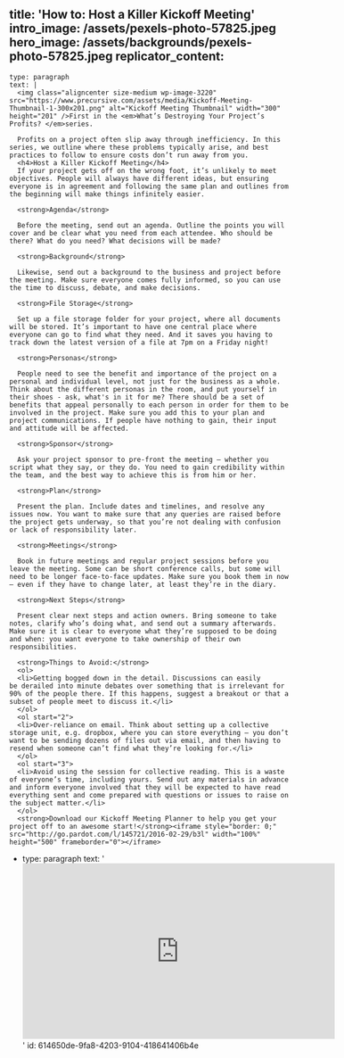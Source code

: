 title: 'How to: Host a Killer Kickoff Meeting'
intro_image: /assets/pexels-photo-57825.jpeg
hero_image: /assets/backgrounds/pexels-photo-57825.jpeg
replicator_content:
  - 
    type: paragraph
    text: |
      <img class="aligncenter size-medium wp-image-3220" src="https://www.precursive.com/assets/media/Kickoff-Meeting-Thumbnail-1-300x201.png" alt="Kickoff Meeting Thumbnail" width="300" height="201" />First in the <em>What’s Destroying Your Project’s Profits? </em>series.
      
      Profits on a project often slip away through inefficiency. In this series, we outline where these problems typically arise, and best practices to follow to ensure costs don’t run away from you.
      <h4>Host a Killer Kickoff Meeting</h4>
      If your project gets off on the wrong foot, it’s unlikely to meet objectives. People will always have different ideas, but ensuring everyone is in agreement and following the same plan and outlines from the beginning will make things infinitely easier.
      
      <strong>Agenda</strong>
      
      Before the meeting, send out an agenda. Outline the points you will cover and be clear what you need from each attendee. Who should be there? What do you need? What decisions will be made?
      
      <strong>Background</strong>
      
      Likewise, send out a background to the business and project before the meeting. Make sure everyone comes fully informed, so you can use the time to discuss, debate, and make decisions.
      
      <strong>File Storage</strong>
      
      Set up a file storage folder for your project, where all documents will be stored. It’s important to have one central place where everyone can go to find what they need. And it saves you having to track down the latest version of a file at 7pm on a Friday night!
      
      <strong>Personas</strong>
      
      People need to see the benefit and importance of the project on a personal and individual level, not just for the business as a whole. Think about the different personas in the room, and put yourself in their shoes - ask, what's in it for me? There should be a set of benefits that appeal personally to each person in order for them to be involved in the project. Make sure you add this to your plan and project communications. If people have nothing to gain, their input and attitude will be affected.
      
      <strong>Sponsor</strong>
      
      Ask your project sponsor to pre-front the meeting – whether you script what they say, or they do. You need to gain credibility within the team, and the best way to achieve this is from him or her.
      
      <strong>Plan</strong>
      
      Present the plan. Include dates and timelines, and resolve any issues now. You want to make sure that any queries are raised before the project gets underway, so that you’re not dealing with confusion or lack of responsibility later.
      
      <strong>Meetings</strong>
      
      Book in future meetings and regular project sessions before you leave the meeting. Some can be short conference calls, but some will need to be longer face-to-face updates. Make sure you book them in now – even if they have to change later, at least they’re in the diary.
      
      <strong>Next Steps</strong>
      
      Present clear next steps and action owners. Bring someone to take notes, clarify who’s doing what, and send out a summary afterwards. Make sure it is clear to everyone what they’re supposed to be doing and when: you want everyone to take ownership of their own responsibilities.
      
      <strong>Things to Avoid:</strong>
      <ol>
      <li>Getting bogged down in the detail. Discussions can easily be derailed into minute debates over something that is irrelevant for 90% of the people there. If this happens, suggest a breakout or that a subset of people meet to discuss it.</li>
      </ol>
      <ol start="2">
      <li>Over-reliance on email. Think about setting up a collective storage unit, e.g. dropbox, where you can store everything – you don’t want to be sending dozens of files out via email, and then having to resend when someone can’t find what they’re looking for.</li>
      </ol>
      <ol start="3">
      <li>Avoid using the session for collective reading. This is a waste of everyone’s time, including yours. Send out any materials in advance and inform everyone involved that they will be expected to have read everything sent and come prepared with questions or issues to raise on the subject matter.</li>
      </ol>
      <strong>Download our Kickoff Meeting Planner to help you get your project off to an awesome start!</strong><iframe style="border: 0;" src="http://go.pardot.com/l/145721/2016-02-29/b3l" width="100%" height="500" frameborder="0"></iframe>
  - 
    type: paragraph
    text: '<iframe src="https://www.youtube.com/embed/tVKn9Q5Dass" width="560" height="315" frameborder="0" allowfullscreen="allowfullscreen"></iframe>'
id: 614650de-9fa8-4203-9104-418641406b4e
